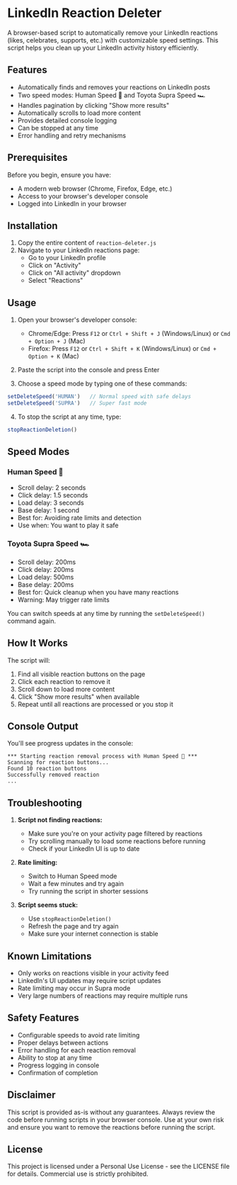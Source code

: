 # LinkedIn Reaction Deleter

A browser-based script to automatically remove your LinkedIn reactions (likes, celebrates, supports, etc.) with customizable speed settings. This script helps you clean up your LinkedIn activity history efficiently.

## Features

- Automatically finds and removes your reactions on LinkedIn posts
- Two speed modes: Human Speed 🚶 and Toyota Supra Speed 🏎️
- Handles pagination by clicking "Show more results"
- Automatically scrolls to load more content
- Provides detailed console logging
- Can be stopped at any time
- Error handling and retry mechanisms

## Prerequisites

Before you begin, ensure you have:
- A modern web browser (Chrome, Firefox, Edge, etc.)
- Access to your browser's developer console
- Logged into LinkedIn in your browser

## Installation

1. Copy the entire content of `reaction-deleter.js`
2. Navigate to your LinkedIn reactions page:
   - Go to your LinkedIn profile
   - Click on "Activity"
   - Click on "All activity" dropdown
   - Select "Reactions"

## Usage

1. Open your browser's developer console:
   - Chrome/Edge: Press `F12` or `Ctrl + Shift + J` (Windows/Linux) or `Cmd + Option + J` (Mac)
   - Firefox: Press `F12` or `Ctrl + Shift + K` (Windows/Linux) or `Cmd + Option + K` (Mac)

2. Paste the script into the console and press Enter

3. Choose a speed mode by typing one of these commands:
```javascript
setDeleteSpeed('HUMAN')   // Normal speed with safe delays
setDeleteSpeed('SUPRA')   // Super fast mode
```

4. To stop the script at any time, type:
```javascript
stopReactionDeletion()
```

## Speed Modes

### Human Speed 🚶
- Scroll delay: 2 seconds
- Click delay: 1.5 seconds
- Load delay: 3 seconds
- Base delay: 1 second
- Best for: Avoiding rate limits and detection
- Use when: You want to play it safe

### Toyota Supra Speed 🏎️
- Scroll delay: 200ms
- Click delay: 200ms
- Load delay: 500ms
- Base delay: 200ms
- Best for: Quick cleanup when you have many reactions
- Warning: May trigger rate limits

You can switch speeds at any time by running the `setDeleteSpeed()` command again.

## How It Works

The script will:
1. Find all visible reaction buttons on the page
2. Click each reaction to remove it
3. Scroll down to load more content
4. Click "Show more results" when available
5. Repeat until all reactions are processed or you stop it

## Console Output

You'll see progress updates in the console:
```
*** Starting reaction removal process with Human Speed 🚶 ***
Scanning for reaction buttons...
Found 10 reaction buttons
Successfully removed reaction
...
```

## Troubleshooting

1. **Script not finding reactions:**
   - Make sure you're on your activity page filtered by reactions
   - Try scrolling manually to load some reactions before running
   - Check if your LinkedIn UI is up to date

2. **Rate limiting:**
   - Switch to Human Speed mode
   - Wait a few minutes and try again
   - Try running the script in shorter sessions

3. **Script seems stuck:**
   - Use `stopReactionDeletion()`
   - Refresh the page and try again
   - Make sure your internet connection is stable

## Known Limitations

- Only works on reactions visible in your activity feed
- LinkedIn's UI updates may require script updates
- Rate limiting may occur in Supra mode
- Very large numbers of reactions may require multiple runs

## Safety Features

- Configurable speeds to avoid rate limiting
- Proper delays between actions
- Error handling for each reaction removal
- Ability to stop at any time
- Progress logging in console
- Confirmation of completion

## Disclaimer

This script is provided as-is without any guarantees. Always review the code before running scripts in your browser console. Use at your own risk and ensure you want to remove the reactions before running the script.

## License

This project is licensed under a Personal Use License - see the LICENSE file for details. Commercial use is strictly prohibited.
